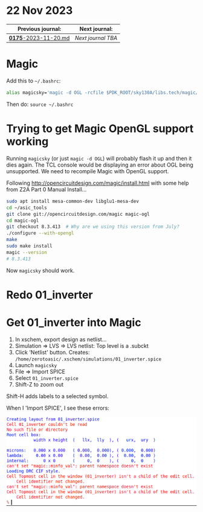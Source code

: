 # 22 Nov 2023

| Previous journal: | Next journal: |
|-|-|
| [**0175**-2023-11-20.md](./0175-2023-11-20.md) | *Next journal TBA* |


# Magic

Add this to `~/.bashrc`:

```bash
alias magicsky='magic -d OGL -rcfile $PDK_ROOT/sky130A/libs.tech/magic/sky130A.magicrc'
```

Then do: `source ~/.bashrc`


# Trying to get Magic OpenGL support working

Running `magicsky` (or just `magic -d OGL`) will probably flash it up and then it dies again. The TCL console would be displaying an error about OGL being unsupported. We need to recompile Magic with OpenGL support.

Following http://opencircuitdesign.com/magic/install.html with some help from Z2A Part 0 Manual Install...

```bash
sudo apt install mesa-common-dev libglu1-mesa-dev
cd ~/asic_tools
git clone git://opencircuitdesign.com/magic magic-ogl
cd magic-ogl
git checkout 8.3.413  # Why are we using this version from July?
./configure --with-opengl
make
sudo make install
magic --version
# 8.3.413
```

Now `magicsky` should work.

# Redo 01_inverter



# Get 01_inverter into Magic

1.  In xschem, export design as netlist...
2.  Simulation => LVS => LVS netlist: Top level is a .subckt
3.  Click 'Netlist' button. Creates: `/home/zerotoasic/.xschem/simulations/01_inverter.spice`
4.  Launch `magicsky`
5.  File => Import SPICE
6.  Select `01_inverter.spice`
7.  Shift-Z to zoom out

Shift-H adds labels to a selected symbol.

When I 'Import SPICE', I see these errors:

![](i/0176-magic-import-errors.png)
